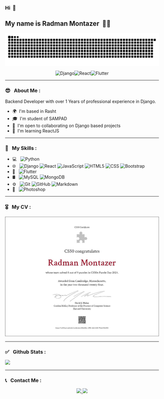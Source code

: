<h3>Hi &nbsp;👋</h3>
<h2>My name is Radman Montazer &nbsp;🥷🏻</h2>

<img align="center" src="https://raw.githubusercontent.com/imrrobat/imrrobat/d1b244e170d2b75fdda3efd499eaaf163f7a617c/images/github-contribution-grid-snake.svg" />

<br/>

<div align="center">

![Django](https://img.shields.io/badge/django-%23092E20.svg?style=for-the-badge&logo=django&logoColor=white)![React](https://img.shields.io/badge/react-%2320232a.svg?style=for-the-badge&logo=react&logoColor=%2361DAFB)![Flutter](https://img.shields.io/badge/Flutter-%2302569B.svg?style=for-the-badge&logo=Flutter&logoColor=white)

</div>

___

<h3>😎 &nbsp; About Me :</h3>

Backend Developer with over 1 Years of professional experience in Django.

- 🌍  I'm based in Rasht
- 🎓  I'm student of SAMPAD
- 🤝  I'm open to collaborating on Django based projects
- 🧠  I'm learning ReactJS

___

<h3>🔧 &nbsp; My Skills :</h3>

- 💻 &nbsp;
  ![Python](https://img.shields.io/badge/-Python-333333?style=flat&logo=python)
- 🌐 &nbsp;
  ![Django](https://img.shields.io/badge/-Django-333333?style=flat&logo=django)
  ![React](https://img.shields.io/badge/-React-333333?style=flat&logo=react)
  ![JavaScript](https://img.shields.io/badge/-JavaScript-333333?style=flat&logo=javascript)
  ![HTML5](https://img.shields.io/badge/-HTML5-333333?style=flat&logo=HTML5)
  ![CSS](https://img.shields.io/badge/-CSS-333333?style=flat&logo=CSS3&logoColor=1572B6)
  ![Bootstrap](https://img.shields.io/badge/-Bootstrap-333333?style=flat&logo=bootstrap&logoColor=563D7C)
- 📱 &nbsp;
  ![Flutter](https://img.shields.io/badge/-Flutter-333333?style=flat&logo=flutter)
- 🛢️ &nbsp;
  ![MySQL](https://img.shields.io/badge/-MySQL-333333?style=flat&logo=mysql)
  ![MongoDB](https://img.shields.io/badge/-PostgreSQL-333333?style=flat&logo=mongodb)
- ⚙️ &nbsp;
  ![Git](https://img.shields.io/badge/-Git-333333?style=flat&logo=git)
  ![GitHub](https://img.shields.io/badge/-GitHub-333333?style=flat&logo=github)
  ![Markdown](https://img.shields.io/badge/-Markdown-333333?style=flat&logo=markdown)
- 📸 &nbsp;
  ![Photoshop](https://img.shields.io/badge/-Photoshop-333333?style=flat&logo=adobe-photoshop)

___

<h3>🎖️ &nbsp; My CV :</h3>
  
<img src="https://github.com/radman1007/radman1007/blob/main/CS50Puz.JPEG?raw=true"/>

___

<h3>✅ &nbsp; Github Stats :</h3>

<a href="https://github.com/radman1007">
  <img src="https://github-readme-stats.vercel.app/api?username=radman1007&show_icons=true&theme=radical"/>
</a>

___

<h3>📞 &nbsp; Contact Me :</h3>

<p align="center">
  <a href="https://instagram.com/_radman7/">
    <img src="https://img.shields.io/badge/Instagram-@_radman7-e56969?style=flat&logo=instagram"/>
  </a>

  <a href="https://t.me/@R_Cadman/">
    <img src="https://img.shields.io/badge/Telegram-@R_Cadman-blue?style=flat&logo=telegram"/>
  </a>
</p>
